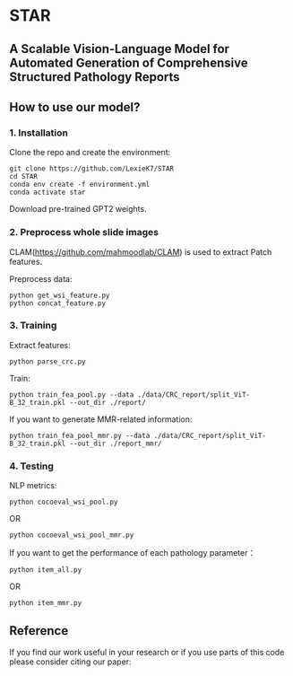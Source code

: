 # STAR

## A Scalable Vision-Language Model for Automated Generation of Comprehensive Structured Pathology Reports

## How to use our model?

### 1. Installation

Clone the repo and create the environment:

```
git clone https://github.com/LexieK7/STAR
cd STAR
conda env create -f environment.yml
conda activate star
```

Download pre-trained GPT2 weights.

### 2. Preprocess whole slide images

CLAM(https://github.com/mahmoodlab/CLAM) is used to extract Patch features.

Preprocess data:

```
python get_wsi_feature.py
python concat_feature.py
```
### 3. Training

Extract features:

```
python parse_crc.py 
```

Train:

```
python train_fea_pool.py --data ./data/CRC_report/split_ViT-B_32_train.pkl --out_dir ./report/
```

If you want to generate MMR-related information:

```
python train_fea_pool_mmr.py --data ./data/CRC_report/split_ViT-B_32_train.pkl --out_dir ./report_mmr/
```

### 4. Testing

NLP metrics:

```
python cocoeval_wsi_pool.py
```
OR
```
python cocoeval_wsi_pool_mmr.py
```

If you want to get the performance of each pathology parameter：
```
python item_all.py
```
OR
```
python item_mmr.py
```

## Reference

If you find our work useful in your research or if you use parts of this code please consider citing our paper:

```

```

